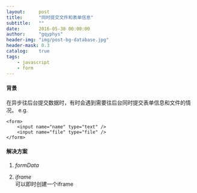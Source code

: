 ```yaml
---
layout:     post
title:      "同时提交文件和表单信息"
subtitle:   ""
date:       2016-05-30 00:00:00
author:     "gqyphys"
header-img: "img/post-bg-database.jpg"
header-mask: 0.3
catalog:    true
tags:
    - javascript
    - form
---
```

#### 背景
在异步往后台提交数据时，有时会遇到需要往后台同时提交表单信息和文件的情况。
e.g.
```
<form>
    <input name="name" type="text" />
    <input name="file" type="file" />
</form>
```

#### 解决方案
1. *formData*

2. *iframe*  
可以即时创建一个iframe
